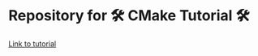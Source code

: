 # Repository for 🛠️ CMake Tutorial 🛠️

[Link to tutorial](https://cmake.org/cmake/help/latest/guide/tutorial/index.html)